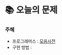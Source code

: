  # 📚 오늘의 문제

### 주혜
- 프로그래머스 : [모음사전](https://school.programmers.co.kr/learn/courses/30/lessons/84512)
- 구현 방법 :
